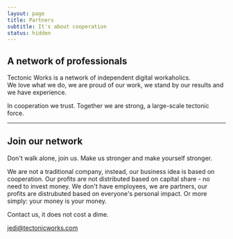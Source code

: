 ```yaml
---
layout: page
title: Partners
subtitle: It's about cooperation
status: hidden
---
```


## A network of professionals

Tectonic Works is a network of independent digital workaholics.  
We love what we do, we are proud of our work, we stand by our results and we have experience.  

In cooperation we trust. Together we are strong, a large-scale tectonic force.

------

## Join our network

Don't walk alone, join us. Make us stronger and make yourself stronger.  

We are not a traditional company, instead, our business idea is based on cooperation. Our profits are not distributed based on capital share - no need to invest money. We don't have employees, we are partners, our profits are distrubuted based on everyone's personal impact. Or more simply: your money is your money.

Contact us, it does not cost a dime.

[jedi@tectonicworks.com](mailto://jedi@tectonicworks.com)

